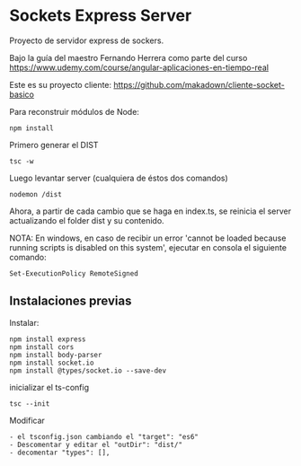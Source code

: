 # Sockets Express Server

Proyecto de servidor express de sockers.

Bajo la guía del maestro Fernando Herrera como parte del curso https://www.udemy.com/course/angular-aplicaciones-en-tiempo-real


Este es su proyecto cliente:
https://github.com/makadown/cliente-socket-basico



Para reconstruir módulos de Node:

```
npm install
```

Primero generar el DIST
```
tsc -w
```

Luego levantar server (cualquiera de éstos dos comandos)
```
nodemon /dist
```
Ahora, a partir de cada cambio que se haga en index.ts, se reinicia el server actualizando
el folder dist y su contenido.

NOTA: En windows, en caso de recibir un error 'cannot be loaded because running scripts is disabled on this system', ejecutar en consola el siguiente comando:
```
Set-ExecutionPolicy RemoteSigned
```


## Instalaciones previas

Instalar:

```
npm install express
npm install cors
npm install body-parser
npm install socket.io
npm install @types/socket.io --save-dev
```

inicializar el ts-config

```
tsc --init
```

Modificar 

```
- el tsconfig.json cambiando el "target": "es6"
- Descomentar y editar el "outDir": "dist/"
- decomentar "types": [], 
``` 
